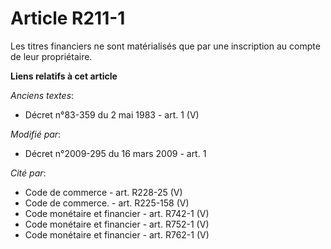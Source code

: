 # Article R211-1

Les titres financiers ne sont matérialisés que par une inscription au compte de leur propriétaire.

**Liens relatifs à cet article**

_Anciens textes_:

  - Décret n°83-359 du 2 mai 1983 - art. 1 (V)

_Modifié par_:

  - Décret n°2009-295 du 16 mars 2009 - art. 1

_Cité par_:

  - Code de commerce - art. R228-25 (V)
  - Code de commerce. - art. R225-158 (V)
  - Code monétaire et financier - art. R742-1 (V)
  - Code monétaire et financier - art. R752-1 (V)
  - Code monétaire et financier - art. R762-1 (V)
